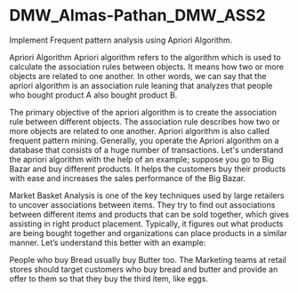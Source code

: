 # DMW_Almas-Pathan_DMW_ASS2
Implement Frequent pattern analysis using Apriori Algorithm.


Apriori Algorithm
Apriori algorithm refers to the algorithm which is used to calculate the association rules between objects. It means how two or more objects are related to one another. In other words, we can say that the apriori algorithm is an association rule leaning that analyzes that people who bought product A also bought product B.

The primary objective of the apriori algorithm is to create the association rule between different objects. The association rule describes how two or more objects are related to one another. Apriori algorithm is also called frequent pattern mining. Generally, you operate the Apriori algorithm on a database that consists of a huge number of transactions. Let's understand the apriori algorithm with the help of an example; suppose you go to Big Bazar and buy different products. It helps the customers buy their products with ease and increases the sales performance of the Big Bazar.

Market Basket Analysis is one of the key techniques used by large retailers to uncover associations between items. They try to find out associations between different items and products that can be sold together, which gives assisting in right product placement. Typically, it figures out what products are being bought together and organizations can place products in a similar manner. Let’s understand this better with an example:

People who buy Bread usually buy Butter too. The Marketing teams at retail stores should target customers who buy bread and butter and provide an offer to them so that they buy the third item, like eggs.



